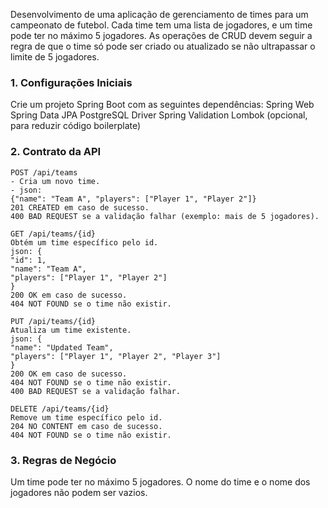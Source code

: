 Desenvolvimento de uma aplicação de gerenciamento de times para um campeonato de futebol. Cada time tem uma lista de jogadores, e um time pode ter no máximo 5 jogadores. As operações de CRUD devem seguir a regra de que o time só pode ser criado ou atualizado se não ultrapassar o limite de 5 jogadores.

### 1. Configurações Iniciais

Crie um projeto Spring Boot com as seguintes dependências:
Spring Web
Spring Data JPA
PostgreSQL Driver
Spring Validation
Lombok (opcional, para reduzir código boilerplate)

### 2. Contrato da API

```
POST /api/teams
- Cria um novo time. 
- json:
{"name": "Team A", "players": ["Player 1", "Player 2"]}
201 CREATED em caso de sucesso.
400 BAD REQUEST se a validação falhar (exemplo: mais de 5 jogadores).
```
```
GET /api/teams/{id}
Obtém um time específico pelo id.
json: {
"id": 1,
"name": "Team A",
"players": ["Player 1", "Player 2"]
}
200 OK em caso de sucesso.
404 NOT FOUND se o time não existir.
```
```
PUT /api/teams/{id}
Atualiza um time existente.
json: {
"name": "Updated Team",
"players": ["Player 1", "Player 2", "Player 3"]
}
200 OK em caso de sucesso.
404 NOT FOUND se o time não existir.
400 BAD REQUEST se a validação falhar.
```
```
DELETE /api/teams/{id}
Remove um time específico pelo id.
204 NO CONTENT em caso de sucesso.
404 NOT FOUND se o time não existir.
```
### 3. Regras de Negócio
   Um time pode ter no máximo 5 jogadores.
   O nome do time e o nome dos jogadores não podem ser vazios.